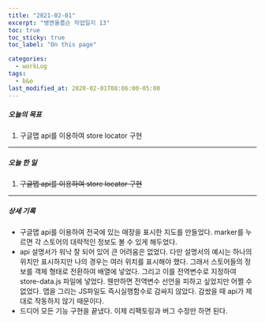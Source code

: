 ```yaml
---
title: "2021-02-01"
excerpt: "뱅앤올룹슨 작업일지 13"
toc: true
toc_sticky: true
toc_label: "On this page"

categories:
  - workLog
tags:
  - b&o
last_modified_at: 2020-02-01T08:06:00-05:00
---
```


##### 오늘의 목표

1. 구글맵 api를 이용하여 store locator 구현

---

##### 오늘 한 일

1. ~~구글맵 api를 이용하여 store locator 구현~~

---

##### 상세 기록

- 구글맵 api를 이용하여 전국에 있는 매장을 표시한 지도를 만들었다. marker를 누르면 각 스토어의 대략적인 정보도 볼 수 있게 해두었다.
- api 설명서가 워낙 잘 되어 있어 큰 어려움은 없었다. 다만 설명서의 예시는 하나의 위치만 표시하지만 나의 경우는 여러 위치를 표시해야 했다. 그래서 스토어들의 정보를 객체 형태로 전환하여 배열에 넣었다. 그리고 이를 전역변수로 지정하여 store-data.js 파일에 넣었다. 웬만하면 전역변수 선언을 피하고 싶었지만 어쩔 수 없었다. 맵을 그리는 JS파일도 즉시실행함수로 감싸지 않았다. 감쌌을 때 api가 제대로 작동하지 않기 때문이다.
- 드디어 모든 기능 구현을 끝냈다. 이제 리팩토링과 버그 수정만 하면 된다.

